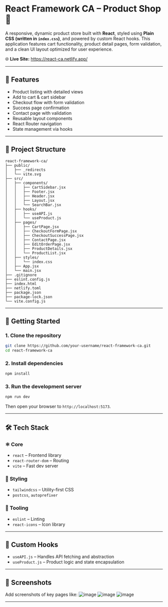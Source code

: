 # React Framework CA – Product Shop 🛒

A responsive, dynamic product store built with **React**, styled using **Plain CSS (written in `index.css`)**, and powered by custom React hooks. This application features cart functionality, product detail pages, form validation, and a clean UI layout optimized for user experience.

🌐 **Live Site:** https://react-ca.netlify.app/

---

## 🧠 Features

* Product listing with detailed views
* Add to cart & cart sidebar
* Checkout flow with form validation
* Success page confirmation
* Contact page with validation
* Reusable layout components
* React Router navigation
* State management via hooks

---

## 📁 Project Structure

```
react-framework-ca/
├── public/
│   ├── _redirects
│   └── vite.svg
├── src/
│   ├── components/
│   │   ├── CartSidebar.jsx
│   │   ├── Footer.jsx
│   │   ├── Header.jsx
│   │   ├── Layout.jsx
│   │   └── SearchBar.jsx
│   ├── hooks/
│   │   ├── useAPI.js
│   │   └── useProduct.js
│   ├── pages/
│   │   ├── CartPage.jsx
│   │   ├── CheckoutFormPage.jsx
│   │   ├── CheckoutSuccessPage.jsx
│   │   ├── ContactPage.jsx
│   │   ├── EditOrderPage.jsx
│   │   ├── ProductDetails.jsx
│   │   └── ProductList.jsx
│   ├── styles/
│   │   └── index.css
│   ├── App.jsx
│   └── main.jsx
├── .gitignore
├── eslint.config.js
├── index.html
├── netlify.toml
├── package.json
├── package-lock.json
└── vite.config.js
```

---

## 🚀 Getting Started

### 1. Clone the repository

```bash
git clone https://github.com/your-username/react-framework-ca.git
cd react-framework-ca
```

### 2. Install dependencies

```bash
npm install
```

### 3. Run the development server

```bash
npm run dev
```

Then open your browser to `http://localhost:5173`.

---

## 🛠️ Tech Stack

### ⚛️ Core

* `react` – Frontend library
* `react-router-dom` – Routing
* `vite` – Fast dev server

### 🎨 Styling

* `tailwindcss` – Utility-first CSS
* `postcss`, `autoprefixer`

### 🧰 Tooling

* `eslint` – Linting
* `react-icons` – Icon library

---

## 🧪 Custom Hooks

* `useAPI.js` – Handles API fetching and abstraction
* `useProduct.js` – Product logic and state encapsulation

---

## 📸 Screenshots

Add screenshots of key pages like:
![image](https://github.com/user-attachments/assets/31c3e903-7c6a-43e5-8506-c93e6cddb01c)
![image](https://github.com/user-attachments/assets/f534e67a-db53-44a0-8f65-11e3d25887a5)
![image](https://github.com/user-attachments/assets/5177815e-3ada-4f49-b386-29c8020a29bf)


---
